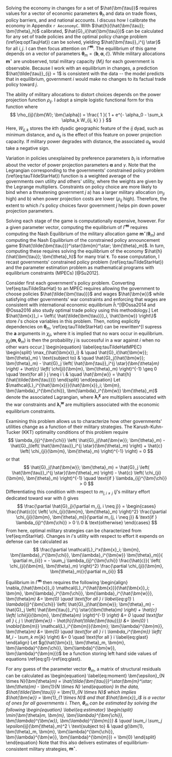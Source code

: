 Solving the economy in changes for a set of $\hat{\bm{\tau}}$ requires values for a vector of economic parameters $\bm{\theta}_h$ and data on trade flows, policy barriers, and and national accounts. I discuss how I calibrate the economy in Appendix `r AeconomyC`. With $\hat{h}(\hat{\bm{\tau}}; \bm{\theta}_h)$ calibrated, $\hat{G}_i(\hat{\bm{\tau}})$ can be calculated for any set of trade policies and the optimal policy change problem (\ref{eq:optTaujHat}) can be solved, yielding $\hat{\bm{\tau}}_i^{j \star}$ for all $i, j$. I can then focus attention on $\hat{\Gamma}^{\bm{m}}$. The equilibrium of this game depends on a vector of parameters $\bm{\theta}_m = \left\{ \bm{b}, \bm{\alpha}, \hat{c} \right\}$. While military allocations $\bm{m}^\star$ are unobserved, total military capacity ($M_i$) for each government is observable. Because I work with an equilibrium in changes, a prediction $\hat{\tilde{\tau}}_{ij} = 1$ is consistent with the data -- the model predicts that in equilibrium, government $i$ would make no changes to its factual trade policy toward $j$.

The ability of military allocations to distort choices depends on the power projection function $\rho_{ij}$. I adopt a simple logistic functional form for this function where
$$
\rho_{ij}(\bm{W}; \bm{\alpha}) = \frac{ 1 }{ 1 + e^{- \alpha_0 - \sum_k \alpha_k W_{ij, k} } }
$$
Here, $W_{ij, k}$ stores the $k$th dyadic geographic feature of the $ij$ dyad, such as minimum distance, and $\alpha_k$ is the effect of this feature on power projection capacity. If military power degrades with distance, the associated $\alpha_k$ would take a negative sign. 

Variation in policies unexplained by preference parameters $b_i$ is informative about the vector of power projection parameters $\bm{\alpha}$ and $\gamma$. Note that the Legrangian corresponding to the governments' constrained policy problem (\ref{eq:tauTildeStarHat}) function is a weighted average of the governments own utility and others' utility, where the weights are given by the Legrange multipliers. Constraints on policy choice are more likely to bind when a threatening government $j$ a) has a larger military allocation ($m_{ji}$ high) and b) when power projection costs are lower ($\rho_{ij}$ high). Therefore, the extent to which $i$'s policy choices favor government $j$ helps pin down power projection parameters. 

Solving each stage of the game is computationally expensive, however. For a given parameter vector, computing the equilibrium of $\hat{\Gamma}^{\bm{m}}$ requires computing the Nash Equilibrium of the military allocation game $\bm{m}^\star(\bm{\theta}_m)$ and computing the Nash Equilibrium of the constrained policy announcement game $\hat{\tilde{\bm{\tau}}}^\star(\bm{m}^\star; \bm{\theta}_m)$. In turn, computing these requires solving the equilibrium of the economy $\hat{h}(\hat{\bm{\tau}}; \bm{\theta}_h)$ for many trial $\bm{\tau}$. To ease computation, I recast governments' constrained policy problem (\ref{eq:tauTildeStarHat}) and the parameter estimation problem as mathematical programs with equilibrium constraints (MPECs) [@Su2012].

Consider first each government's policy problem. Converting \ref{eq:tauTildeStarHat} to an MPEC requires allowing the government to choose policies $\hat{\tilde{\bm{\tau}}}$ and wages $\hat{\bm{w}}$ while satisfying other governments' war constraints and enforcing that wages are consistent with international economic equilibrium $\hat{h}$.^[@Ossa2014 and @Ossa2016 also study optimal trade policy using this methodology.] Let $\hat{\bm{x}}_i = \left\{ \hat{\tilde{\bm{\tau}}}_i, \hat{\bm{w}} \right\}$ store $i$'s choice variables in this problem. Then, noting explicitly dependencies on $\bm{\theta}_m$, \ref{eq:tauTildeStarHat} can be rewritten^[I supress the $\bm{a}$ arguments in $\chi_{ji}$, where it is implied that no wars occur in equilibrium. $\chi_{ji}(\bm{m}, \bm{\theta}_m)$ is then the probability $j$ is successful in a war against $i$ when no other wars occur.] 
\begin{equation} \label{eq:tauTildeHatMPEC}
\begin{split}
\max_{\hat{\bm{x}}_i} & \quad \hat{G}_i(\hat{\bm{w}}; \bm{\theta}_m) \\
\text{subject to} & \quad \hat{G}_j(\hat{\bm{w}}; \bm{\theta}_m) - \hat{G}_j \left( \hat{\bm{\tau}}_i^{j \star}(\bm{\theta}_m) \right) + \hat{c} \left( \chi_{ji}(\bm{m}, \bm{\theta}_m) \right)^{-1} \geq 0 \quad \text{for all } j \neq i \\
& \quad \hat{\bm{w}} = \hat{h}(\hat{\tilde{\bm{\tau}}})
\end{split}
\end{equation}
Let $\mathcal{L}_i^{\hat{\bm{x}}}(\hat{\bm{x}}_i; \bm{m}, \bm{\lambda}_i^{\bm{\chi}}, \bm{\lambda}_i^{\bm{w}} \bm{\theta}_m)$ denote the associated Lagrangian, where $\bm{\lambda}_i^{\bm{\chi}}$ are multipliers associated with the war constraints and $\bm{\lambda}_i^{\bm{w}}$ are multipliers associated with the economic equilibrium constraints. 

Examining this problem allows us to characterize how other governments' utilities change as a function of their military strategies. The Karush-Kuhn-Tucker (KKT) optimality conditions of this problem require
$$
\lambda_{ij}^{\bm{\chi}} \left( \hat{G}_j(\hat{\bm{w}}; \bm{\theta}_m) - \hat{G}_j\left( \hat{\bm{\tau}}_i^{j \star}(\bm{\theta}_m) \right) + \hat{c} \left( \chi_{ji}(\bm{m}, \bm{\theta}_m) \right)^{-1} \right) = 0
$$
or that
$$
\hat{G}_j(\hat{\bm{w}}; \bm{\theta}_m) = \hat{G}_j \left( \hat{\bm{\tau}}_i^{j \star}(\bm{\theta}_m) \right) - \hat{c} \left( \chi_{ji}(\bm{m}, \bm{\theta}_m) \right)^{-1} \quad \text{if } \lambda_{ij}^{\bm{\chi}} > 0
$$
Differentiating this condition with respect to $m_{j, i \neq j}$ ($j$'s military effort dedicated toward war with $i$) gives
$$
\frac{\partial \hat{G}_j}{\partial m_{j, i \neq j}} = \begin{cases}
\frac{\hat{c}}{ \left( \chi_{ji}(\bm{m}, \bm{\theta}_m) \right)^2} \frac{\partial \chi_{ji}(\bm{m}, \bm{\theta}_m)}{\partial m_{j, i \neq j}} & \text{if } \lambda_{ij}^{\bm{\chi}} > 0 \\
0 & \text{otherwise}
\end{cases}
$$
From here, optimal military strategies can be characterized from \ref{eq:mStarHat}. Changes in $i$'s utility with respect to effort it expends on defense can be calculated as
$$
\frac{\partial \mathcal{L}_i^x(\bm{x}_i; \bm{m}, \bm{\lambda}_i^{\bm{\chi}}, \bm{\lambda}_i^{\bm{w}} \bm{\theta}_m)}{ \partial m_{ii}} = - \sum_j \lambda_{ij}^{\bm{\chi}} \frac{\hat{c}}{ \left( \chi_{ji}(\bm{m}, \bm{\theta}_m) \right)^2} \frac{\partial \chi_{ji}(\bm{m}, \bm{\theta}_m)}{\partial m_{ii}}
$$

Equilibrium in $\hat{\Gamma}^{\bm{m}}$ then requires the following
\begin{align}
\nabla_{\hat{\bm{x}}_i} \mathcal{L}_i^{\hat{\bm{x}}}(\hat{\bm{x}}_i; \bm{m}, \bm{\lambda}_i^{\bm{\chi}}, \bm{\lambda}_i^{\hat{\bm{w}}}, \bm{\theta}_m) &= \bm{0} \quad \text{for all } i \label{eq:g1} \\
\lambda_{ij}^{\bm{\chi}} \left( \hat{G}_j(\hat{\bm{w}}; \bm{\theta}_m) - \hat{G}_j \left( \hat{\bm{\tau}}_i^{j \star}(\bm{\theta}_m) \right) + \hat{c} \left( \chi_{ji}(\bm{m}, \bm{\theta}_m) \right)^{-1} \right) &= 0 \quad \text{for all } i, j \\
\hat{\bm{w}} - \hat{h}(\hat{\tilde{\bm{\tau}}}) &= \bm{0} \\
\nabla_{\bm{m}} \mathcal{L}_i^{\bm{m}}(\bm{m}; \bm{\lambda}^{\bm{m}}, \bm{\theta}_m) &= \bm{0} \quad \text{for all } i \\
\lambda_i^{\bm{m}} \left( M_i - \sum_k m_{jk} \right) &= 0 \quad \text{for all } i \label{eq:glast}
\end{align}
Let $g(\hat{\bm{x}}, \bm{\theta}_m, \bm{m}, \bm{\lambda}^{\bm{\chi}}, \bm{\lambda}^{\bm{w}}, \bm{\lambda}^{\bm{m}})$ be a function storing left hand side values of equations \ref{eq:g1}-\ref{eq:glast}.

For any guess of the parameter vector $\bm{\theta}_m$, a matrix of structural residuals can be calculated as
\begin{equation} \label{eq:moment}
\bm{\epsilon}_{N \times N}(\bm{\theta}_m) = \hat{\tilde{\bm{\tau}}}^\star(\bm{m}^\star; \bm{\theta}_m) - \bm{1}_{N \times N}
\end{equation}
In the data, $\hat{\tilde{\bm{\tau}}} = \bm{1}_{N \times N}$ which implies $\hat{\bm{w}} = \bm{1}_{1 \times N}$ and that $\hat{\bm{x}}_i$ is a vector of ones for all governments $i$. Then, $\bm{\theta}_m$ can be estimated by solving the following
\begin{equation} \label{eq:estimator}
\begin{split}
\min_{\bm{\theta}_m, \bm{m}, \bm{\lambda}^{\bm{\chi}}, \bm{\lambda}^{\bm{w}}, \bm{\lambda}^{\bm{m}}} & \quad \sum_i \sum_j \epsilon_{ij}(\bm{\theta}_m)^2 \\
\text{subject to} & \quad g(\bm{1}, \bm{\theta}_m, \bm{m}, \bm{\lambda}^{\bm{\chi}}, \bm{\lambda}^{\bm{w}}, \bm{\lambda}^{\bm{m}}) = \bm{0}
\end{split}
\end{equation}
Note that this also delivers estimates of equilibrium-consistent military strategies, $\bm{m}^\star$.







